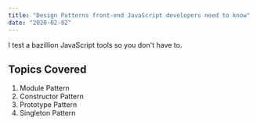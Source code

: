 ```yaml
---
title: "Design Patterns front-end JavaScript developers need to know"
date: "2020-02-02"
---
```


I test a bazillion JavaScript tools so you don't have to.

## Topics Covered

1. Module Pattern
2. Constructor Pattern
3. Prototype Pattern
4. Singleton Pattern